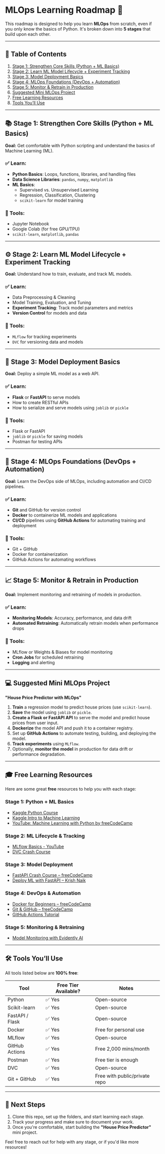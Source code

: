 # MLOps Learning Roadmap 🚀

This roadmap is designed to help you learn **MLOps** from scratch, even if you only know the basics of Python. It's broken down into **5 stages** that build upon each other.

---

## 📌 Table of Contents

1. [Stage 1: Strengthen Core Skills (Python + ML Basics)](#stage-1-strengthen-core-skills-python--ml-basics)
2. [Stage 2: Learn ML Model Lifecycle + Experiment Tracking](#stage-2-learn-ml-model-lifecycle--experiment-tracking)
3. [Stage 3: Model Deployment Basics](#stage-3-model-deployment-basics)
4. [Stage 4: MLOps Foundations (DevOps + Automation)](#stage-4-mlops-foundations-devops--automation)
5. [Stage 5: Monitor & Retrain in Production](#stage-5-monitor--retrain-in-production)
6. [Suggested Mini MLOps Project](#suggested-mini-mlops-project)
7. [Free Learning Resources](#free-learning-resources)
8. [Tools You’ll Use](#tools-youll-use)

---

## 📚 Stage 1: Strengthen Core Skills (Python + ML Basics)

**Goal:** Get comfortable with Python scripting and understand the basics of Machine Learning (ML).

### ✅ Learn:
- **Python Basics**: Loops, functions, libraries, and handling files
- **Data Science Libraries**: `pandas`, `numpy`, `matplotlib`
- **ML Basics**:
  - Supervised vs. Unsupervised Learning
  - Regression, Classification, Clustering
  - `scikit-learn` for model training

### 🔧 Tools:
- Jupyter Notebook
- Google Colab (for free GPU/TPU)
- `scikit-learn`, `matplotlib`, `pandas`

---

## ⚙️ Stage 2: Learn ML Model Lifecycle + Experiment Tracking

**Goal:** Understand how to train, evaluate, and track ML models.

### ✅ Learn:
- Data Preprocessing & Cleaning
- Model Training, Evaluation, and Tuning
- **Experiment Tracking**: Track model parameters and metrics
- **Version Control** for models and data

### 🔧 Tools:
- `MLflow` for tracking experiments
- `DVC` for versioning data and models

---

## 🚀 Stage 3: Model Deployment Basics

**Goal:** Deploy a simple ML model as a web API.

### ✅ Learn:
- **Flask** or **FastAPI** to serve models
- How to create RESTful APIs
- How to serialize and serve models using `joblib` or `pickle`

### 🔧 Tools:
- Flask or FastAPI
- `joblib` or `pickle` for saving models
- Postman for testing APIs

---

## 🐳 Stage 4: MLOps Foundations (DevOps + Automation)

**Goal:** Learn the DevOps side of MLOps, including automation and CI/CD pipelines.

### ✅ Learn:
- **Git** and GitHub for version control
- **Docker** to containerize ML models and applications
- **CI/CD** pipelines using **GitHub Actions** for automating training and deployment

### 🔧 Tools:
- Git + GitHub
- Docker for containerization
- GitHub Actions for automating workflows

---

## 📈 Stage 5: Monitor & Retrain in Production

**Goal:** Implement monitoring and retraining of models in production.

### ✅ Learn:
- **Monitoring Models**: Accuracy, performance, and data drift
- **Automated Retraining**: Automatically retrain models when performance drops

### 🔧 Tools:
- MLflow or Weights & Biases for model monitoring
- **Cron Jobs** for scheduled retraining
- **Logging** and alerting

---

## 💻 Suggested Mini MLOps Project

**"House Price Predictor with MLOps"**

1. **Train** a regression model to predict house prices (use `scikit-learn`).
2. **Save** the model using `joblib` or `pickle`.
3. **Create a Flask or FastAPI API** to serve the model and predict house prices from user input.
4. **Dockerize** the model API and push it to a container registry.
5. Set up **GitHub Actions** to automate testing, building, and deploying the model.
6. **Track experiments** using `MLflow`.
7. Optionally, **monitor the model** in production for data drift or performance degradation.

---

## 🎓 Free Learning Resources

Here are some great **free** resources to help you with each stage:

### Stage 1: Python + ML Basics
- [Kaggle Python Course](https://www.kaggle.com/learn/python)
- [Kaggle Intro to Machine Learning](https://www.kaggle.com/learn/intro-to-machine-learning)
- [YouTube: Machine Learning with Python by freeCodeCamp](https://www.youtube.com/watch?v=7eh4d6sabA0)

### Stage 2: ML Lifecycle & Tracking
- [MLflow Basics - YouTube](https://www.youtube.com/watch?v=06-AZXmwHjo)
- [DVC Crash Course](https://www.youtube.com/watch?v=U5vgaVBQbyQ)

### Stage 3: Model Deployment
- [FastAPI Crash Course – freeCodeCamp](https://www.youtube.com/watch?v=0sOvCWFmrtA)
- [Deploy ML with FastAPI – Krish Naik](https://www.youtube.com/watch?v=0sOvCWFmrtA&t=6034s)

### Stage 4: DevOps & Automation
- [Docker for Beginners – freeCodeCamp](https://www.youtube.com/watch?v=fqMOX6JJhGo)
- [Git & GitHub – freeCodeCamp](https://www.youtube.com/watch?v=RGOj5yH7evk)
- [GitHub Actions Tutorial](https://www.youtube.com/watch?v=R8_veQiYBjI)

### Stage 5: Monitoring & Retraining
- [Model Monitoring with Evidently AI](https://www.youtube.com/watch?v=V3YbgiG1QYM)

---

## 🛠 Tools You’ll Use

All tools listed below are **100% free**:

| Tool             | Free Tier Available? | Notes                        |
|------------------|----------------------|------------------------------|
| Python           | ✅ Yes               | Open-source                  |
| Scikit-learn     | ✅ Yes               | Open-source                  |
| FastAPI / Flask  | ✅ Yes               | Open-source                  |
| Docker           | ✅ Yes               | Free for personal use        |
| MLflow           | ✅ Yes               | Open-source                  |
| GitHub Actions   | ✅ Yes               | Free 2,000 mins/month        |
| Postman          | ✅ Yes               | Free tier is enough          |
| DVC              | ✅ Yes               | Open-source                  |
| Git + GitHub     | ✅ Yes               | Free with public/private repo|

---

## 🚀 Next Steps

1. Clone this repo, set up the folders, and start learning each stage.
2. Track your progress and make sure to document your work.
3. Once you're comfortable, start building the **"House Price Predictor"** mini project.

Feel free to reach out for help with any stage, or if you'd like more resources!

